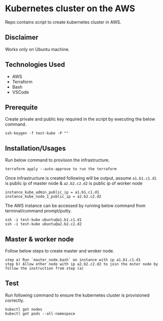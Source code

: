 # Kubernetes cluster on the AWS

Repo contains script to create kubernetes cluster in AWS.

## Disclaimer

Works only on Ubuntu machine.

## Technologies Used

  * AWS
  * Terraform
  * Bash
  * VSCode
  
## Prerequite

Create private and public key required in the script by executing the below command.

`ssh-keygen -f test-kube -P ""`

## Installation/Usages


Run below command to provision the infrastructure.

`terraform apply --auto-approve to run the terraform`

Once infrastructure is created following will be output, assume `a1.b1.c1.d1` is public ip of master node & `a2.b2.c2.d2` is public ip of worker node

```
instance_kube_admin_public_ip = a1.b1.c1.d1
instance_kube_node_1_public_ip = a2.b2.c2.d2
```

The AWS instance can be accessed by running below command from terminal/command prompt/putty.

```
ssh -i test-kube ubuntu@a1.b1.c1.d1
ssh -i test-kube ubuntu@a2.b2.c2.d2
```

## Master & worker node

Follow below steps to create master and wroker node.

```
step a) Run `master_node.bash` on instance with ip a1.b1.c1.d1 
step b) Allow other node with ip a2.b2.c2.d2 to join the mster node by follow the instruction from step (a)
```

## Test

Run following command to ensure the kubernetes cluster is provisioned correctly.

```
kubectl get nodes
kubectl get pods --all-namespace
```